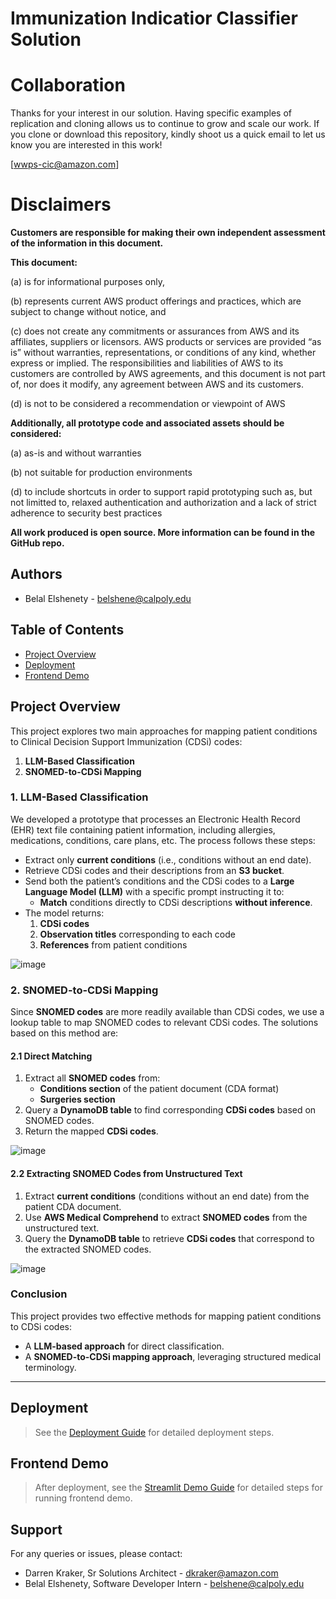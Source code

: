 
# Immunization Indicatior Classifier Solution

# Collaboration
Thanks for your interest in our solution.  Having specific examples of replication and cloning allows us to continue to grow and scale our work. If you clone or download this repository, kindly shoot us a quick email to let us know you are interested in this work!

[wwps-cic@amazon.com] 

# Disclaimers

**Customers are responsible for making their own independent assessment of the information in this document.**

**This document:**

(a) is for informational purposes only, 

(b) represents current AWS product offerings and practices, which are subject to change without notice, and 

(c) does not create any commitments or assurances from AWS and its affiliates, suppliers or licensors. AWS products or services are provided “as is” without warranties, representations, or conditions of any kind, whether express or implied. The responsibilities and liabilities of AWS to its customers are controlled by AWS agreements, and this document is not part of, nor does it modify, any agreement between AWS and its customers. 

(d) is not to be considered a recommendation or viewpoint of AWS

**Additionally, all prototype code and associated assets should be considered:**

(a) as-is and without warranties

(b) not suitable for production environments

(d) to include shortcuts in order to support rapid prototyping such as, but not limitted to, relaxed authentication and authorization and a lack of strict adherence to security best practices

**All work produced is open source. More information can be found in the GitHub repo.**

## Authors
- Belal Elshenety - belshene@calpoly.edu

## Table of Contents
- [Project Overview](#project-overview)
- [Deployment](#deployment)
- [Frontend Demo](#frontend-demo)

## Project Overview

This project explores two main approaches for mapping patient conditions to Clinical Decision Support Immunization (CDSi) codes:

1. **LLM-Based Classification**
2. **SNOMED-to-CDSi Mapping**

### 1. LLM-Based Classification

We developed a prototype that processes an Electronic Health Record (EHR) text file containing patient information, including allergies, medications, conditions, care plans, etc. The process follows these steps:

- Extract only **current conditions** (i.e., conditions without an end date).
- Retrieve CDSi codes and their descriptions from an **S3 bucket**.
- Send both the patient’s conditions and the CDSi codes to a **Large Language Model (LLM)** with a specific prompt instructing it to:
  - **Match** conditions directly to CDSi descriptions **without inference**.
- The model returns:
  1. **CDSi codes**
  2. **Observation titles** corresponding to each code
  3. **References** from patient conditions

![image](https://github.com/user-attachments/assets/8933a7c0-c417-47b2-b9a7-859f94baf7ef)

### 2. SNOMED-to-CDSi Mapping

Since **SNOMED codes** are more readily available than CDSi codes, we use a lookup table to map SNOMED codes to relevant CDSi codes. The solutions based on this method are:

#### 2.1 Direct Matching

1. Extract all **SNOMED codes** from:
   - **Conditions section** of the patient document (CDA format)
   - **Surgeries section**
2. Query a **DynamoDB table** to find corresponding **CDSi codes** based on SNOMED codes.
3. Return the mapped **CDSi codes**.
   
![image](https://github.com/user-attachments/assets/0e0158bb-6d8c-4f62-af4f-efecbbc48a3d)


#### 2.2 Extracting SNOMED Codes from Unstructured Text

1. Extract **current conditions** (conditions without an end date) from the patient CDA document.
2. Use **AWS Medical Comprehend** to extract **SNOMED codes** from the unstructured text.
3. Query the **DynamoDB table** to retrieve **CDSi codes** that correspond to the extracted SNOMED codes.

![image](https://github.com/user-attachments/assets/df8f453b-b46a-40bb-ae6f-3df484a45417)


### Conclusion

This project provides two effective methods for mapping patient conditions to CDSi codes:
- A **LLM-based approach** for direct classification.
- A **SNOMED-to-CDSi mapping approach**, leveraging structured medical terminology.

---
## Deployment
> See the [Deployment Guide](./Deployment.md) for detailed deployment steps.

## Frontend Demo
> After deployment, see the [Streamlit Demo Guide](./StreamlitDemo.md) for detailed steps for running frontend demo.


## Support
For any queries or issues, please contact:
- Darren Kraker, Sr Solutions Architect - dkraker@amazon.com
- Belal Elshenety, Software Developer Intern - belshene@calpoly.edu
  

